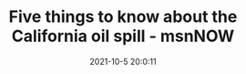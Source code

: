 ---
"title": "Five things to know about the California oil spill - msnNOW"
"date": "2021-10-5 20:0:11"
"feed_name": "GOOGLENEWSDRILLING"
"feed_website": "https://news.google.com/search?q=drilling%2Bincident&hl=en-US&gl=US&ceid=US:en"
"feed_rss": "https://news.google.com/rss/search?q=drilling%2Bincident&hl=en-US&gl=US&ceid=US:en"
"link": "https://www.msn.com/en-us/news/politics/five-things-to-know-about-the-california-oil-spill/ar-AAPaKak?li=BBnbcA1"
"source": "{'href': 'https://www.msn.com', 'title': 'msnNOW'}"
"file": "_posts/2021-1-1-53f226eef6097924b340b8855bb28523e771e84d.md"
"accident": "1"
"drilling": "1"
"dead": "0"
"injured": "0"
"arrested": "0"
"place": "unknown place"
"where": "unknown site"
"causes": "unknown"
"place_uri": "unknown place"
---